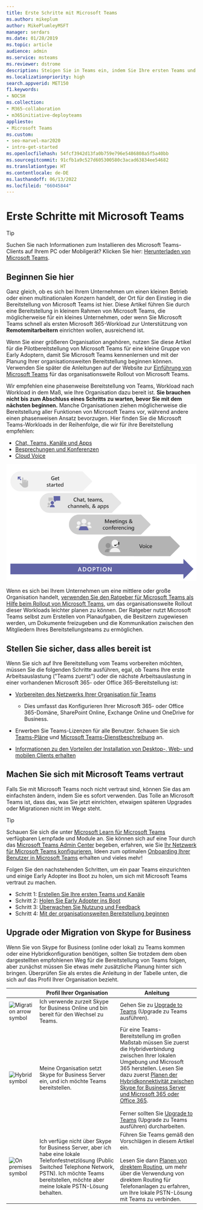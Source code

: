```yaml
---
title: Erste Schritte mit Microsoft Teams
ms.author: mikeplum
author: MikePlumleyMSFT
manager: serdars
ms.date: 01/28/2019
ms.topic: article
audience: admin
ms.service: msteams
ms.reviewer: dstrome
description: Steigen Sie in Teams ein, indem Sie Ihre ersten Teams und Kanäle bereitstellen, damit Sie Erfahrung in Teams aufbauen, bevor Sie es in der Organisation einführen.
ms.localizationpriority: high
search.appverid: MET150
f1.keywords:
- NOCSH
ms.collection:
- M365-collaboration
- m365initiative-deployteams
appliesto:
- Microsoft Teams
ms.custom:
- seo-marvel-mar2020
- intro-get-started
ms.openlocfilehash: 54fcf3942d13fa0b759e796e5486808a5f5a40bb
ms.sourcegitcommit: 91cfb1a9c527d605300580c3acad63834ee54682
ms.translationtype: HT
ms.contentlocale: de-DE
ms.lasthandoff: 06/13/2022
ms.locfileid: "66045844"
---
```

# <a name="get-started-with-microsoft-teams"></a>Erste Schritte mit Microsoft Teams

> [!TIP]
> Suchen Sie nach Informationen zum Installieren des Microsoft Teams-Clients auf Ihrem PC oder Mobilgerät? Klicken Sie hier: [Herunterladen von Microsoft Teams](https://www.microsoft.com/microsoft-teams/download-app).

## <a name="start-here"></a>Beginnen Sie hier

Ganz gleich, ob es sich bei Ihrem Unternehmen um einen kleinen Betrieb oder einen multinationalen Konzern handelt, der Ort für den Einstieg in die Bereitstellung von Microsoft Teams ist hier. Diese Artikel führen Sie durch eine Bereitstellung in kleinem Rahmen von Microsoft Teams, die möglicherweise für ein kleines Unternehmen, oder wenn Sie Microsoft Teams schnell als ersten Microsoft 365-Workload zur Unterstützung von **Remotemitarbeitern** einrichten wollen, ausreichend ist.

Wenn Sie einer größeren Organisation angehören, nutzen Sie diese Artikel für die Pilotbereitstellung von Microsoft Teams für eine kleine Gruppe von Early Adoptern, damit Sie Microsoft Teams kennenlernen und mit der Planung Ihrer organisationsweiten Bereitstellung beginnen können. Verwenden Sie später die Anleitungen auf der Website zur [Einführung von Microsoft Teams](https://adoption.microsoft.com/microsoft-teams/#get-started) für das organisationsweite Rollout von Microsoft Teams.

Wir empfehlen eine phasenweise Bereitstellung von Teams, Workload nach Workload in dem Maß, wie Ihre Organisation dazu bereit ist. **Sie brauchen nicht bis zum Abschluss eines Schritts zu warten, bevor Sie mit dem nächsten beginnen.** Manche Organisationen ziehen möglicherweise die Bereitstellung aller Funktionen von Microsoft Teams vor, während andere einen phasenweisen Ansatz bevorzugen. Hier finden Sie die Microsoft Teams-Workloads in der Reihenfolge, die wir für ihre Bereitstellung empfehlen:

- [Chat, Teams, Kanäle und Apps](deploy-chat-teams-channels-microsoft-teams-landing-page.md)
- [Besprechungen und Konferenzen](deploy-meetings-microsoft-teams-landing-page.md)
- [Cloud Voice](cloud-voice-landing-page.md)

![Diagramm zur Veranschaulichung der Bereitstellungswege von Teams.](media/get-started-with-teams-quick-start-pathways.png)


Wenn es sich bei Ihrem Unternehmen um eine mittlere oder große Organisation handelt, [verwenden Sie den Ratgeber für Microsoft Teams als Hilfe beim Rollout von Microsoft Teams](use-advisor-teams-roll-out.md), um das organisationsweite Rollout dieser Workloads leichter planen zu können. Der Ratgeber nutzt Microsoft Teams selbst zum Erstellen von Planaufgaben, die Besitzern zugewiesen werden, um Dokumente freizugeben und die Kommunikation zwischen den Mitgliedern Ihres Bereitstellungsteams zu ermöglichen.

## <a name="make-sure-youre-ready"></a>Stellen Sie sicher, dass alles bereit ist

Wenn Sie sich auf Ihre Bereitstellung vom Teams vorbereiten möchten, müssen Sie die folgenden Schritte ausführen, egal, ob Teams Ihre erste Arbeitsauslastung ("Teams zuerst") oder die nächste Arbeitsauslastung in einer vorhandenen Microsoft 365- oder Office 365-Bereitstellung ist:

- [Vorbereiten des Netzwerks Ihrer Organisation für Teams](prepare-network.md)
  - Dies umfasst das Konfigurieren Ihrer Microsoft 365- oder Office 365-Domäne, SharePoint Online, Exchange Online und OneDrive for Business.

- Erwerben Sie Teams-Lizenzen für alle Benutzer. Schauen Sie sich [Teams-Pläne](https://www.microsoft.com/microsoft-365/microsoft-teams/compare-microsoft-teams-options) und [Microsoft Teams-Dienstbeschreibung](/office365/servicedescriptions/teams-service-description) an.

- [Informationen zu den Vorteilen der Installation von Desktop-, Web- und mobilen Clients erhalten](get-clients.md)

## <a name="get-familiar-with-teams"></a>Machen Sie sich mit Microsoft Teams vertraut

Falls Sie mit Microsoft Teams noch nicht vertraut sind, können Sie das am einfachsten ändern, indem Sie es sofort verwenden. Das Tolle an Microsoft Teams ist, dass das, was Sie jetzt einrichten, etwaigen späteren Upgrades oder Migrationen nicht im Wege steht.

> [!TIP]
> Schauen Sie sich die unter [Microsoft Learn für Microsoft Teams](/learn/teams/) verfügbaren Lernpfade und Module an. Sie können sich auf eine Tour durch das [Microsoft Teams Admin Center](/learn/modules/m365-teams-navigate-admin-portal/) begeben, erfahren, wie Sie [Ihr Netzwerk für Microsoft Teams konfigurieren](/learn/modules/m365-teams-connectivity/), Ideen zum optimalen [Onboarding Ihrer Benutzer in Microsoft Teams](/learn/modules/m365-teams-onboard-users/) erhalten und vieles mehr!

Folgen Sie den nachstehenden Schritten, um ein paar Teams einzurichten und einige Early Adopter ins Boot zu holen, um sich mit Microsoft Teams vertraut zu machen.

- Schritt 1: [Erstellen Sie Ihre ersten Teams und Kanäle](get-started-with-teams-create-your-first-teams-and-channels.md)
- Schritt 2: [Holen Sie Early Adopter ins Boot](get-started-with-teams-onboard-early-adopters.md)
- Schritt 3: [Überwachen Sie Nutzung und Feedback](get-started-with-teams-monitor-usage-and-feedback.md)
- Schritt 4: [Mit der organisationsweiten Bereitstellung beginnen](get-started-with-teams-resources-for-org-wide-rollout.md)

## <a name="upgrade-or-migrate-from-skype-for-business"></a>Upgrade oder Migration von Skype for Business

Wenn Sie von Skype for Business (online oder lokal) zu Teams kommen oder eine Hybridkonfiguration benötigen, sollten Sie trotzdem dem oben dargestellten empfohlenen Weg für die Bereitstellung von Teams folgen, aber zunächst müssen Sie etwas mehr zusätzliche Planung hinter sich bringen. Überprüfen Sie als erstes die Anleitung in der Tabelle unten, die sich auf das Profil Ihrer Organisation bezieht.

|&nbsp;|Profil Ihrer Organisation|Anleitung  |
|---------|---------|---------|
|<IMG src="/office/media/icons/migration-teams.svg" alt="Migration arrow symbol" height="50" width="50">|Ich verwende zurzeit Skype for Business Online und bin bereit für den Wechsel zu Teams. |Gehen Sie zu [Upgrade to Teams](upgrade-start-here.md) (Upgrade zu Teams ausführen). |
|<IMG SRC="/office/media/icons/hybrid-teams.svg" alt="Hybrid symbol" height="50" width="50">|Meine Organisation setzt Skype for Business Server ein, und ich möchte Teams bereitstellen. |Für eine Teams-Bereitstellung im großen Maßstab müssen Sie zuerst die Hybridverbindung zwischen Ihrer lokalen Umgebung und Microsoft 365 herstellen. Lesen Sie dazu zuerst [Planen der Hybridkonnektivität zwischen Skype for Business Server und Microsoft 365 oder Office 365](/skypeforbusiness/hybrid/plan-hybrid-connectivity).<br><br>Ferner sollten Sie [Upgrade to Teams](upgrade-start-here.md) (Upgrade zu Teams ausführen) durcharbeiten.   |
|<IMG src="/office/media/icons/on-premises-teams.svg" alt="On premises symbol" height="50" width="50">|Ich verfüge nicht über Skype for Business Server, aber ich habe eine lokale Telefonfestnetzlösung (Public Switched Telephone Network, PSTN). Ich möchte Teams bereitstellen, möchte aber meine lokale PSTN-Lösung behalten. |Führen Sie Teams gemäß den Vorschlägen in diesem Artikel ein.<br><br>Lesen Sie dann [Planen von direktem Routing](direct-routing-plan.md), um mehr über die Verwendung von direktem Routing für Telefonanlagen zu erfahren, um Ihre lokale PSTN-Lösung mit Teams zu verbinden.|
